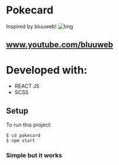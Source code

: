 # Pokecard
Inspired by bluuweb!
![Img](https://user-images.githubusercontent.com/61395827/101272754-d7121880-3754-11eb-945d-b4887603e365.PNG)
## www.youtube.com/bluuweb

# Developed with:
* REACT JS
* SCSS

## Setup
To run this project:

```
$ cd pokecard
$ npm start
```

### Simple but it works
